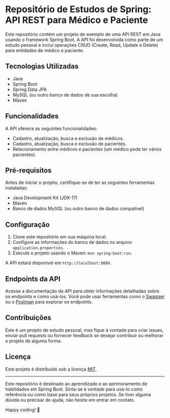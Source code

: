 # Repositório de Estudos de Spring: API REST para Médico e Paciente

Este repositório contém um projeto de exemplo de uma API REST em Java usando o framework Spring Boot. A API foi desenvolvida como parte de um estudo pessoal e inclui operações CRUD (Create, Read, Update e Delete) para entidades de médico e paciente.

## Tecnologias Utilizadas

- Java
- Spring Boot
- Spring Data JPA
- MySQL (ou outro banco de dados de sua escolha)
- Maven

## Funcionalidades

A API oferece as seguintes funcionalidades:

- Cadastro, atualização, busca e exclusão de médicos.
- Cadastro, atualização, busca e exclusão de pacientes.
- Relacionamento entre médicos e pacientes (um médico pode ter vários pacientes).

## Pré-requisitos

Antes de iniciar o projeto, certifique-se de ter as seguintes ferramentas instaladas:

- Java Development Kit (JDK-17)
- Maven
- Banco de dados MySQL (ou outro banco de dados compatível)

## Configuração

1. Clone este repositório em sua máquina local.
2. Configure as informações do banco de dados no arquivo `application.properties`.
3. Execute o projeto usando o Maven: `mvn spring-boot:run`.

A API estará disponível em `http://localhost:8080`.

## Endpoints da API

Acesse a documentação da API para obter informações detalhadas sobre os endpoints e como usá-los. Você pode usar ferramentas como o [Swagger](https://swagger.io/) ou o [Postman](https://www.postman.com/) para explorar os endpoints.

## Contribuições

Este é um projeto de estudo pessoal, mas fique à vontade para criar issues, enviar pull requests ou fornecer feedback se desejar contribuir ou melhorar o projeto de alguma forma.

## Licença

Este projeto é distribuído sob a licença [MIT](LICENSE).

---

Este repositório é destinado ao aprendizado e ao aprimoramento de habilidades em Spring Boot. Sinta-se à vontade para usá-lo como referência ou como base para seus próprios projetos. Se tiver alguma dúvida ou precisar de ajuda, não hesite em entrar em contato.

Happy coding! 🚀
